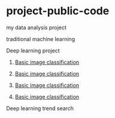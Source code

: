 # project-public-code

my data analysis project

traditional machine learning

Deep learning project

1) [Basic image classification](https://github.com/yundaehyuck/project-public-code/tree/master/Basic%20Image%20Classification "Basic image classification")

1) [Basic image classification](https://github.com/yundaehyuck/project-public-code/tree/master/Basic%20Image%20Classification "Basic image classification")

1) [Basic image classification](https://github.com/yundaehyuck/project-public-code/tree/master/Basic%20Image%20Classification "Basic image classification")

1) [Basic image classification](https://github.com/yundaehyuck/project-public-code/tree/master/Basic%20Image%20Classification "Basic image classification")

Deep learning trend search
